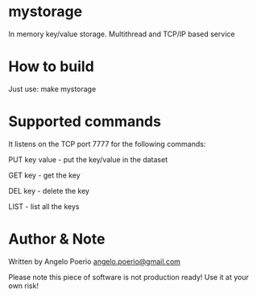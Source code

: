# mystorage
In memory key/value storage. Multithread and TCP/IP based service

# How to build
Just use: make mystorage

# Supported commands

It listens on the TCP port 7777 for the following commands:

PUT key value - put the key/value in the dataset

GET key - get the key

DEL key - delete the key

LIST - list all the keys


# Author & Note
  Written by Angelo Poerio <angelo.poerio@gmail.com>

  Please note this piece of software is not production ready! Use it at your own risk!
